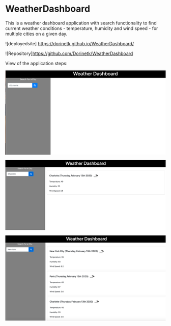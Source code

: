 # WeatherDashboard
This is a weather dashboard application with search functionality to find current weather conditions - temperature, humidity and wind speed - for multiple cities on a given day. 

![deployedsite] https://dorinetk.github.io/WeatherDashboard/

![Repository]https://github.com/Dorinetk/WeatherDashboard 

View of the application steps:

![initialsearchinterface](./Assets/Images/initialsearchinterface.png)

![searchinterfacewithonecity](./Assets/Images/onecityweather.png)

![searchinterfacemultiplecities](./Assets/Images/multiplecitiesweather.png)